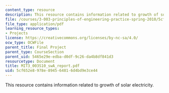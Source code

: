 ```yaml
---
content_type: resource
description: This resource contains information related to growth of solar electricity.
file: /courses/3-003-principles-of-engineering-practice-spring-2010/5cf652e8978e894564816d4bd9e3ce44_MIT3_003S10_swA_report.pdf
file_type: application/pdf
learning_resource_types:
- Projects
license: https://creativecommons.org/licenses/by-nc-sa/4.0/
ocw_type: OCWFile
parent_title: Final Project
parent_type: CourseSection
parent_uid: 5465e29e-edba-d0df-9c26-da4b8df841d3
resourcetype: Document
title: MIT3_003S10_swA_report.pdf
uid: 5cf652e8-978e-8945-6481-6d4bd9e3ce44
---
```

This resource contains information related to growth of solar electricity.